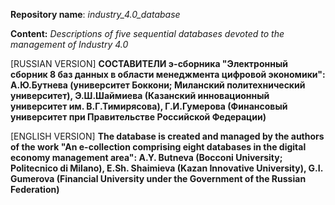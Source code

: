 **Repository name**: *industry_4.0_database*

**Content:** *Descriptions of five sequential databases devoted to the management of Industry 4.0*

[RUSSIAN VERSION]
**СОСТАВИТЕЛИ э-сборника "Электронный сборник 8 баз данных в области менеджмента цифровой экономики": А.Ю.Бутнева (университет Боккони; Миланский политехнический университет), Э.Ш.Шаймиева (Казанский инновационный университет им. В.Г.Тимирясова), Г.И.Гумерова (Финансовый университет при Правительстве Российской Федерации)**


[ENGLISH VERSION]
**The database is created and managed by the authors of the work "An e-collection comprising eight databases in the digital economy management area": A.Y. Butneva (Bocconi University; Politecnico di Milano), E.Sh. Shaimieva (Kazan Innovative University), G.I. Gumerova (Financial University under the Government of the Russian Federation)**
